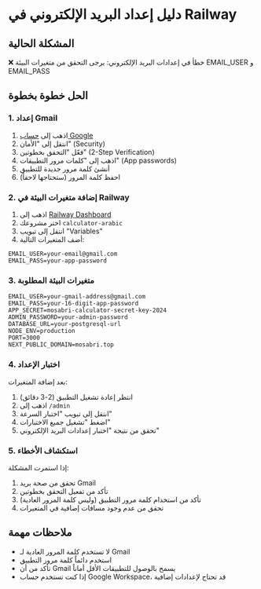 # دليل إعداد البريد الإلكتروني في Railway

## المشكلة الحالية
❌ خطأ في إعدادات البريد الإلكتروني: يرجى التحقق من متغيرات البيئة EMAIL_USER و EMAIL_PASS

## الحل خطوة بخطوة

### 1. إعداد Gmail
1. اذهب إلى [حساب Google](https://myaccount.google.com/)
2. انتقل إلى "الأمان" (Security)
3. فعّل "التحقق بخطوتين" (2-Step Verification)
4. اذهب إلى "كلمات مرور التطبيقات" (App passwords)
5. أنشئ كلمة مرور جديدة للتطبيق
6. احفظ كلمة المرور (ستحتاجها لاحقاً)

### 2. إضافة متغيرات البيئة في Railway
1. اذهب إلى [Railway Dashboard](https://railway.app/dashboard)
2. اختر مشروعك `calculator-arabic`
3. انتقل إلى تبويب "Variables"
4. أضف المتغيرات التالية:

```
EMAIL_USER=your-email@gmail.com
EMAIL_PASS=your-app-password
```

### 3. متغيرات البيئة المطلوبة
```
EMAIL_USER=your-gmail-address@gmail.com
EMAIL_PASS=your-16-digit-app-password
APP_SECRET=mosabri-calculator-secret-key-2024
ADMIN_PASSWORD=your-admin-password
DATABASE_URL=your-postgresql-url
NODE_ENV=production
PORT=3000
NEXT_PUBLIC_DOMAIN=mosabri.top
```

### 4. اختبار الإعداد
بعد إضافة المتغيرات:
1. انتظر إعادة تشغيل التطبيق (2-3 دقائق)
2. اذهب إلى `/admin`
3. انتقل إلى تبويب "اختبار السرعة"
4. اضغط "تشغيل جميع الاختبارات"
5. تحقق من نتيجة "اختبار إعدادات البريد الإلكتروني"

### 5. استكشاف الأخطاء
إذا استمرت المشكلة:
1. تحقق من صحة بريد Gmail
2. تأكد من تفعيل التحقق بخطوتين
3. تأكد من استخدام كلمة مرور التطبيق (وليس كلمة المرور العادية)
4. تحقق من عدم وجود مسافات إضافية في المتغيرات

## ملاحظات مهمة
- لا تستخدم كلمة المرور العادية لـ Gmail
- استخدم دائماً كلمة مرور التطبيق
- تأكد من أن Gmail يسمح بالوصول للتطبيقات الأقل أماناً
- إذا كنت تستخدم حساب Google Workspace، قد تحتاج لإعدادات إضافية
